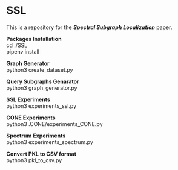 # SSL
This is a repository for the <i>**Spectral Subgraph Localization**</i> paper.

**Packages Installation**\
cd ./SSL\
pipenv install

**Graph Generator**\
python3 create_dataset.py

**Query Subgraphs Genarator**\
python3 graph_generator.py

**SSL Experiments**\
python3 experiments_ssl.py

**CONE Experiments**\
python3 .CONE/experiments_CONE.py

**Spectrum Experiments**\
python3 experiments_spectrum.py

**Convert PKL to CSV format**\
python3 pkl_to_csv.py
